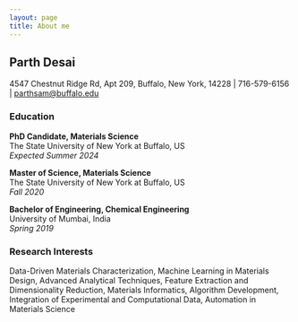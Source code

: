 ```yaml
---
layout: page
title: About me
---
```


## Parth Desai

4547 Chestnut Ridge Rd, Apt 209, Buffalo, New York, 14228 | 716-579-6156 | [parthsam@buffalo.edu](mailto:parthsam@buffalo.edu)

### Education
**PhD Candidate, Materials Science**  
The State University of New York at Buffalo, US  
*Expected Summer 2024*

**Master of Science, Materials Science**  
The State University of New York at Buffalo, US  
*Fall 2020*

**Bachelor of Engineering, Chemical Engineering**  
University of Mumbai, India  
*Spring 2019*

### Research Interests
Data-Driven Materials Characterization, Machine Learning in Materials Design, Advanced Analytical Techniques, Feature Extraction and Dimensionality Reduction, Materials Informatics, Algorithm Development, Integration of Experimental and Computational Data, Automation in Materials Science
